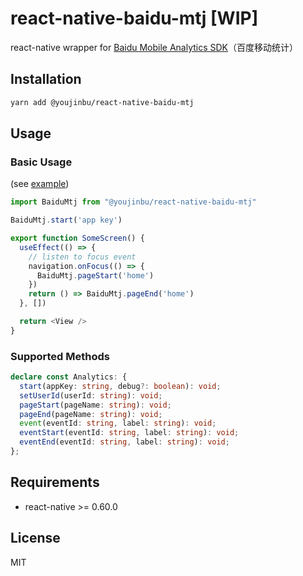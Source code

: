 # react-native-baidu-mtj [WIP]

react-native wrapper for [Baidu Mobile Analytics SDK](https://mtj.baidu.com/web/sdk/index)（百度移动统计）

## Installation

```sh
yarn add @youjinbu/react-native-baidu-mtj
```

## Usage

### Basic Usage
(see [example](/example))

```js
import BaiduMtj from "@youjinbu/react-native-baidu-mtj"

BaiduMtj.start('app key')

export function SomeScreen() {
  useEffect(() => {
    // listen to focus event
    navigation.onFocus(() => {
      BaiduMtj.pageStart('home')
    })
    return () => BaiduMtj.pageEnd('home')
  }, [])

  return <View />
}
```

### Supported Methods

```ts
declare const Analytics: {
  start(appKey: string, debug?: boolean): void;
  setUserId(userId: string): void;
  pageStart(pageName: string): void;
  pageEnd(pageName: string): void;
  event(eventId: string, label: string): void;
  eventStart(eventId: string, label: string): void;
  eventEnd(eventId: string, label: string): void;
};
```

## Requirements

- react-native >= 0.60.0

## License

MIT
